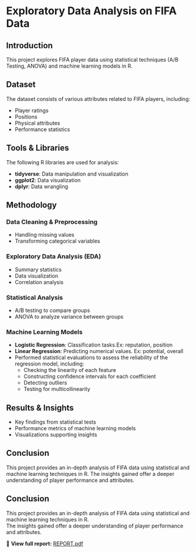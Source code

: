# Exploratory Data Analysis on FIFA Data

## Introduction
This project explores FIFA player data using statistical techniques (A/B Testing, ANOVA) and machine learning models in R.

## Dataset
The dataset consists of various attributes related to FIFA players, including:
- Player ratings
- Positions
- Physical attributes
- Performance statistics

## Tools & Libraries
The following R libraries are used for analysis:
- **tidyverse**: Data manipulation and visualization
- **ggplot2**: Data visualization
- **dplyr**: Data wrangling

## Methodology

### Data Cleaning & Preprocessing
- Handling missing values
- Transforming categorical variables

### Exploratory Data Analysis (EDA)
- Summary statistics
- Data visualization
- Correlation analysis

### Statistical Analysis
- A/B testing to compare groups
- ANOVA to analyze variance between groups

### Machine Learning Models
- **Logistic Regression**: Classification tasks.Ex: reputation, position
- **Linear Regression**: Predicting numerical values. Ex: potential, overall
- Performed statistical evaluations to assess the reliability of the regression model, including:
  - Checking the linearity of each feature
  - Constructing confidence intervals for each coefficient
  - Detecting outliers
  - Testing for multicollinearity


## Results & Insights
- Key findings from statistical tests
- Performance metrics of machine learning models
- Visualizations supporting insights

## Conclusion
This project provides an in-depth analysis of FIFA data using statistical and machine learning techniques in R. The insights gained offer a deeper understanding of player performance and attributes.
## Conclusion
This project provides an in-depth analysis of FIFA data using statistical and machine learning techniques in R.  
The insights gained offer a deeper understanding of player performance and attributes.

📄 **View full report:** [REPORT.pdf](https://github.com/khoathai710/EDA-fifa-data/blob/master/REPORT.pdf)
